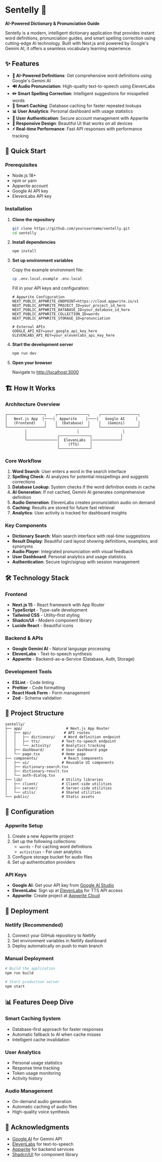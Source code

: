 # Sentelly 🎯

**AI-Powered Dictionary & Pronunciation Guide**

Sentelly is a modern, intelligent dictionary application that provides instant word definitions, pronunciation guides, and smart spelling correction using cutting-edge AI technology. Built with Next.js and powered by Google's Gemini AI, it offers a seamless vocabulary learning experience.

 
## ✨ Features

- **🤖 AI-Powered Definitions**: Get comprehensive word definitions using Google's Gemini AI
- **🔊 Audio Pronunciation**: High-quality text-to-speech using ElevenLabs
- **✏️ Smart Spelling Correction**: Intelligent suggestions for misspelled words
- **💾 Smart Caching**: Database caching for faster repeated lookups
- **📊 User Analytics**: Personal dashboard with usage statistics
- **🔐 User Authentication**: Secure account management with Appwrite
- **📱 Responsive Design**: Beautiful UI that works on all devices
- **⚡ Real-time Performance**: Fast API responses with performance tracking

## 🚀 Quick Start

### Prerequisites

- Node.js 18+ 
- npm or yarn
- Appwrite account
- Google AI API key
- ElevenLabs API key

### Installation

1. **Clone the repository**
   ```bash
   git clone https://github.com/yourusername/sentelly.git
   cd sentelly
   ```

2. **Install dependencies**
   ```bash
   npm install
   ```

3. **Set up environment variables**
   
   Copy the example environment file:
   ```bash
   cp .env.local.example .env.local
   ```
   
   Fill in your API keys and configuration:
   ```env
   # Appwrite Configuration
   NEXT_PUBLIC_APPWRITE_ENDPOINT=https://cloud.appwrite.io/v1
   NEXT_PUBLIC_APPWRITE_PROJECT_ID=your_project_id_here
   NEXT_PUBLIC_APPWRITE_DATABASE_ID=your_database_id_here
   NEXT_PUBLIC_APPWRITE_COLLECTION_ID=words
   NEXT_PUBLIC_APPWRITE_STORAGE_ID=pronunciation
   
   # External APIs
   GOOGLE_API_KEY=your_google_api_key_here
   ELEVENLABS_API_KEY=your_elevenlabs_api_key_here
   ```

4. **Start the development server**
   ```bash
   npm run dev
   ```

5. **Open your browser**
   
   Navigate to [http://localhost:3000](http://localhost:3000)

## 🏗️ How It Works

### Architecture Overview

```
┌─────────────────┐    ┌──────────────┐    ┌─────────────────┐
│   Next.js App  │────│  Appwrite    │────│   Google AI     │
│   (Frontend)    │    │  (Database)  │    │   (Gemini)      │
└─────────────────┘    └──────────────┘    └─────────────────┘
         │                       │                    │
         │              ┌──────────────┐             │
         └──────────────│  ElevenLabs  │─────────────┘
                        │    (TTS)     │
                        └──────────────┘
```

### Core Workflow

1. **Word Search**: User enters a word in the search interface
2. **Spelling Check**: AI analyzes for potential misspellings and suggests corrections
3. **Database Lookup**: System checks if the word definition exists in cache
4. **AI Generation**: If not cached, Gemini AI generates comprehensive definition
5. **Audio Generation**: ElevenLabs creates pronunciation audio on demand
6. **Caching**: Results are stored for future fast retrieval
7. **Analytics**: User activity is tracked for dashboard insights

### Key Components

- **Dictionary Search**: Main search interface with real-time suggestions
- **Result Display**: Beautiful card layout showing definitions, examples, and synonyms
- **Audio Player**: Integrated pronunciation with visual feedback
- **User Dashboard**: Personal analytics and usage statistics
- **Authentication**: Secure login/signup with session management

## 🛠️ Technology Stack

### Frontend
- **Next.js 15** - React framework with App Router
- **TypeScript** - Type-safe development
- **Tailwind CSS** - Utility-first styling
- **Shadcn/UI** - Modern component library
- **Lucide React** - Beautiful icons

### Backend & APIs
- **Google Gemini AI** - Natural language processing
- **ElevenLabs** - Text-to-speech synthesis
- **Appwrite** - Backend-as-a-Service (Database, Auth, Storage)

### Development Tools
- **ESLint** - Code linting
- **Prettier** - Code formatting
- **React Hook Form** - Form management
- **Zod** - Schema validation

## 📁 Project Structure

```
sentelly/
├── app/                    # Next.js App Router
│   ├── api/               # API routes
│   │   ├── dictionary/    # Word definition endpoint
│   │   ├── tts/          # Text-to-speech endpoint
│   │   └── activity/     # Analytics tracking
│   ├── dashboard/        # User dashboard page
│   └── page.tsx          # Home page
├── components/            # React components
│   ├── ui/               # Reusable UI components
│   ├── dictionary-search.tsx
│   ├── dictionary-result.tsx
│   └── auth-dialog.tsx
├── lib/                  # Utility libraries
│   ├── client/           # Client-side utilities
│   ├── server/           # Server-side utilities
│   └── utils/            # Shared utilities
└── public/               # Static assets
```

## 🔧 Configuration

### Appwrite Setup

1. Create a new Appwrite project
2. Set up the following collections:
   - `words` - For caching word definitions
   - `activities` - For user analytics
3. Configure storage bucket for audio files
4. Set up authentication providers

### API Keys

- **Google AI**: Get your API key from [Google AI Studio](https://makersuite.google.com/app/apikey)
- **ElevenLabs**: Sign up at [ElevenLabs](https://elevenlabs.io/) for TTS API access
- **Appwrite**: Create project at [Appwrite Cloud](https://cloud.appwrite.io/)

## 🚀 Deployment

### Netlify (Recommended)

1. Connect your GitHub repository to Netlify
2. Set environment variables in Netlify dashboard
3. Deploy automatically on push to main branch

### Manual Deployment

```bash
# Build the application
npm run build

# Start production server
npm start
```

## 📊 Features Deep Dive

### Smart Caching System
- Database-first approach for faster responses
- Automatic fallback to AI when cache misses
- Intelligent cache invalidation

### User Analytics
- Personal usage statistics
- Response time tracking
- Token usage monitoring
- Activity history

### Audio Management
- On-demand audio generation
- Automatic caching of audio files
- High-quality voice synthesis

## 🙏 Acknowledgments

- [Google AI](https://ai.google.dev/) for Gemini API
- [ElevenLabs](https://elevenlabs.io/) for text-to-speech
- [Appwrite](https://appwrite.io/) for backend services
- [Shadcn/UI](https://ui.shadcn.com/) for component library